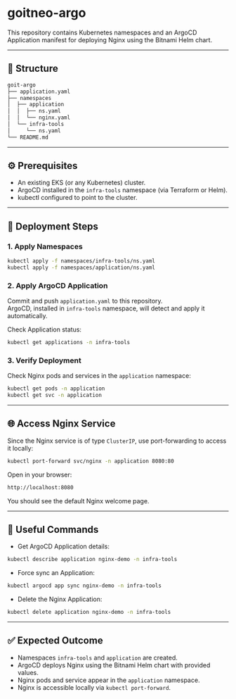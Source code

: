 # goitneo-argo

This repository contains Kubernetes namespaces and an ArgoCD Application manifest for deploying Nginx using the Bitnami Helm chart.

---

## 📂 Structure

```bash
goit-argo
├── application.yaml
├── namespaces
│  ├── application
│  │  ├── ns.yaml
│  │  └── nginx.yaml
│  └── infra-tools
│     └── ns.yaml
└── README.md
```

---

## ⚙️ Prerequisites

- An existing EKS (or any Kubernetes) cluster.
- ArgoCD installed in the `infra-tools` namespace (via Terraform or Helm).
- kubectl configured to point to the cluster.

---

## 🚀 Deployment Steps

### 1. Apply Namespaces

```bash
kubectl apply -f namespaces/infra-tools/ns.yaml
kubectl apply -f namespaces/application/ns.yaml
```

### 2. Apply ArgoCD Application

Commit and push `application.yaml` to this repository.  
ArgoCD, installed in `infra-tools` namespace, will detect and apply it automatically.

Check Application status:

```bash
kubectl get applications -n infra-tools
```

### 3. Verify Deployment

Check Nginx pods and services in the `application` namespace:

```bash
kubectl get pods -n application
kubectl get svc -n application
```

---

## 🌐 Access Nginx Service

Since the Nginx service is of type `ClusterIP`, use port-forwarding to access it locally:

```bash
kubectl port-forward svc/nginx -n application 8080:80
```

Open in your browser:

```bash
http://localhost:8080
```

You should see the default Nginx welcome page.

---

## 🔑 Useful Commands

- Get ArgoCD Application details:

```bash
kubectl describe application nginx-demo -n infra-tools
```

- Force sync an Application:

```bash
kubectl argocd app sync nginx-demo -n infra-tools
```

- Delete the Nginx Application:

```bash
kubectl delete application nginx-demo -n infra-tools
```

---

## ✅ Expected Outcome

- Namespaces `infra-tools` and `application` are created.
- ArgoCD deploys Nginx using the Bitnami Helm chart with provided values.
- Nginx pods and service appear in the `application` namespace.
- Nginx is accessible locally via `kubectl port-forward`.
